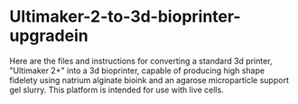 # Ultimaker-2-to-3d-bioprinter-upgradein
Here are the files and instructions for converting a standard 3d printer, "Ultimaker 2+" into a 3d bioprinter, capable of producing high shape fidelety using natrium alginate bioink and an agarose microparticle support gel slurry. This platform is intended for use with live cells.

